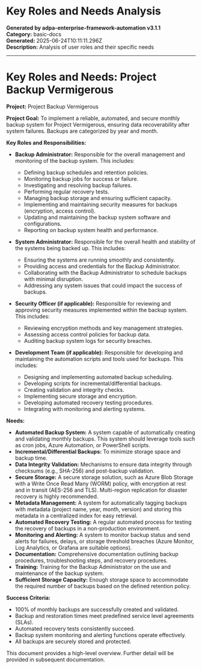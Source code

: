 # Key Roles and Needs Analysis

**Generated by adpa-enterprise-framework-automation v3.1.1**  
**Category:** basic-docs  
**Generated:** 2025-06-24T10:11:11.296Z  
**Description:** Analysis of user roles and their specific needs

---

# Key Roles and Needs: Project Backup Vermigerous

**Project:** Project Backup Vermigerous

**Project Goal:** To implement a reliable, automated, and secure monthly backup system for Project Vermigerous, ensuring data recoverability after system failures.  Backups are categorized by year and month.

**Key Roles and Responsibilities:**

* **Backup Administrator:** Responsible for the overall management and monitoring of the backup system. This includes:
    * Defining backup schedules and retention policies.
    * Monitoring backup jobs for success or failure.
    * Investigating and resolving backup failures.
    * Performing regular recovery tests.
    * Managing backup storage and ensuring sufficient capacity.
    * Implementing and maintaining security measures for backups (encryption, access control).
    * Updating and maintaining the backup system software and configurations.
    * Reporting on backup system health and performance.


* **System Administrator:** Responsible for the overall health and stability of the systems being backed up. This includes:
    * Ensuring the systems are running smoothly and consistently.
    * Providing access and credentials for the Backup Administrator.
    * Collaborating with the Backup Administrator to schedule backups with minimal disruption.
    * Addressing any system issues that could impact the success of backups.

* **Security Officer (if applicable):** Responsible for reviewing and approving security measures implemented within the backup system. This includes:
    * Reviewing encryption methods and key management strategies.
    * Assessing access control policies for backup data.
    * Auditing backup system logs for security breaches.

* **Development Team (if applicable):** Responsible for developing and maintaining the automation scripts and tools used for backups. This includes:
    * Designing and implementing automated backup scheduling.
    * Developing scripts for incremental/differential backups.
    * Creating validation and integrity checks.
    * Implementing secure storage and encryption.
    * Developing automated recovery testing procedures.
    * Integrating with monitoring and alerting systems.

**Needs:**

* **Automated Backup System:**  A system capable of automatically creating and validating monthly backups.  This system should leverage tools such as cron jobs, Azure Automation, or PowerShell scripts.
* **Incremental/Differential Backups:**  To minimize storage space and backup time.
* **Data Integrity Validation:** Mechanisms to ensure data integrity through checksums (e.g., SHA-256) and post-backup validation.
* **Secure Storage:**  A secure storage solution, such as Azure Blob Storage with a Write Once Read Many (WORM) policy, with encryption at rest and in transit (AES-256 and TLS). Multi-region replication for disaster recovery is highly recommended.
* **Metadata Management:**  A system for automatically tagging backups with metadata (project name, year, month, version) and storing this metadata in a centralized index for easy retrieval.
* **Automated Recovery Testing:**  A regular automated process for testing the recovery of backups in a non-production environment.
* **Monitoring and Alerting:**  A system to monitor backup status and send alerts for failures, delays, or storage threshold breaches (Azure Monitor, Log Analytics, or Grafana are suitable options).
* **Documentation:** Comprehensive documentation outlining backup procedures, troubleshooting steps, and recovery procedures.
* **Training:** Training for the Backup Administrator on the use and maintenance of the backup system.
* **Sufficient Storage Capacity:**  Enough storage space to accommodate the required number of backups based on the defined retention policy.


**Success Criteria:**

* 100% of monthly backups are successfully created and validated.
* Backup and restoration times meet predefined service level agreements (SLAs).
* Automated recovery tests consistently succeed.
* Backup system monitoring and alerting functions operate effectively.
* All backups are securely stored and protected.


This document provides a high-level overview.  Further detail will be provided in subsequent documentation.
